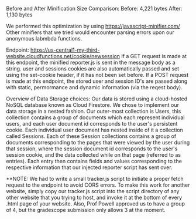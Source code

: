 Before and After Minification Size Comparison:
Before: 4,221 bytes
After: 1,130 bytes

We performed this optimization by using https://javascript-minifier.com/
Other minifiers that we tried would encounter parsing errors upon our anonymous labmbda functions.

Endpoint: https://us-central1-my-third-website.cloudfunctions.net/cookie/newsession
   If a GET request is made at this endpoint, the minified reporter.js is sent in the message
   body as a string. user and sessions cookies are also automatically passed and set using the 
   set-cookie header, if it has not been set before.
   If a POST request is made at this endpoint, the stored user and session ID's are passed along with 
   static, permormance and dynamic information (via the reqest body).

Overview of Data Storage choices:
Our data is stored using a cloud-hosted NoSQL database known as Cloud Firestore. 
We chose to implement our data storage in a nested fashion. Our outer-most collection is Users, 
this collection contains a group of documents which each represent individual users, and each user document id 
corresponds to the user's persistent cookie. Each individual user document has nested inside of it a collection 
called Sessions. Each of these Session collections contains a group of documents corresponding to the pages that 
were viewed by the user during that session, where the session document id corresponds to the user's session cookie, 
and the data collected while on that page (referred to as entries). Each entry then contains fields and values
corresponding to the respective information that our injected reporter script has sent over.

**NOTE: We had to write a small tracker.js script to initiate a proper fetch request to the endpoint to avoid CORS errors. To make this work for another website, simply copy
 our tracker.js script into the script directory of any other website that you trying to host, and invoke it at the bottom of every .html page of your 
 website. Also, Prof Powell approved us to have a group of 4, but the gradescope submission only allows 3 at the moment.